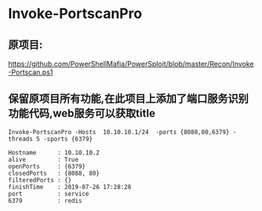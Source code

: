 # Invoke-PortscanPro
## 原项目:
https://github.com/PowerShellMafia/PowerSploit/blob/master/Recon/Invoke-Portscan.ps1

## 保留原项目所有功能,在此项目上添加了端口服务识别功能代码,web服务可以获取title
```
Invoke-PortscanPro -Hosts  10.10.10.1/24  -ports {8088,80,6379} -threads 5 -sports {6379}

Hostname      : 10.10.10.2
alive         : True
openPorts     : {6379}
closedPorts   : {8088, 80}
filteredPorts : {}
finishTime    : 2019-07-26 17:28:28
port          : service
6379          : redis
```
